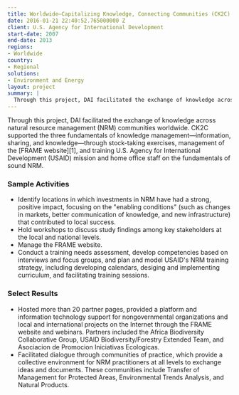```yaml
---
title: Worldwide—Capitalizing Knowledge, Connecting Communities (CK2C) Program
date: 2016-01-21 22:40:52.765000000 Z
client: U.S. Agency for International Development
start-date: 2007
end-date: 2013
regions:
- Worldwide
country:
- Regional
solutions:
- Environment and Energy
layout: project
summary: |
  Through this project, DAI facilitated the exchange of knowledge across natural resource management (NRM) communities worldwide.
---
```

Through this project, DAI facilitated the exchange of knowledge across natural resource management (NRM) communities worldwide. CK2C supported the three fundamentals of knowledge management—information, sharing, and knowledge—through stock-taking exercises, management of the [FRAME website][1], and training U.S. Agency for International Development (USAID) mission and home office staff on the fundamentals of sound NRM.

###  Sample Activities

* Identify locations in which investments in NRM have had a strong, positive impact, focusing on the "enabling conditions" (such as changes in markets, better communication of knowledge, and new infrastructure) that contributed to local success.
* Hold workshops to discuss study findings among key stakeholders at the local and national levels.
* Manage the FRAME website.
* Conduct a training needs assessment, develop competencies based on interviews and focus groups, and plan and model USAID's NRM training strategy, including developing calendars, desiging and implementing curriculum, and facilitating training sessions.

###  Select Results

* Hosted more than 20 partner pages, provided a platform and information technology support for nongovernmental organizations and local and international projects on the Internet through the FRAME website and webinars. Partners included the Africa Biodiversity Collaborative Group, USAID Biodiversity/Forestry Extended Team, and Asociacion de Promocion Iniciativas Ecologicas.
* Facilitated dialogue through communities of practice, which provide a collective environment for NRM practitioners at all levels to exchange ideas and documents. These communities include Transfer of Management for Protected Areas, Environmental Trends Analysis, and Natural Products.
